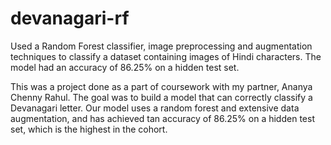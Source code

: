 # devanagari-rf
Used a Random Forest classifier, image preprocessing and augmentation techniques to classify a dataset containing images of Hindi characters. The model had an accuracy of 86.25% on a hidden test set.

This was a project done as a part of coursework with my partner, Ananya Chenny Rahul. The goal was to build a model that can correctly classify a Devanagari letter. Our model uses a random forest and extensive data augmentation, and has achieved tan accuracy of 86.25% on a hidden test set, which is the highest in the cohort.
